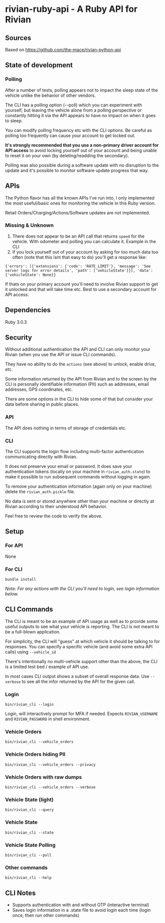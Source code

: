 # rivian-ruby-api - A Ruby API for Rivian

## Sources

Based on https://github.com/the-mace/rivian-python-api

## State of development

### Polling
After a number of tests, polling appears not to impact the sleep state of the vehicle unlike
the behavior of other vendors.

The CLI has a polling option (--poll) which you can experiment with yourself, but leaving the
vehicle alone from a polling perspective or constantly hitting it via the API appears to have no impact
on when it goes to sleep.

You can modify polling frequency etc with the CLI options. Be careful as polling too frequently can cause your account to get locked out.

**It's strongly recommended that you use a non-primary driver account for API access** to avoid locking yourself out of your account and being unable to reset it on your own (by deleting/readding the secondary).

Polling was also possible during a software update with no disruption to the update and it's possible
to monitor software update progress that way.

## APIs

The Python flavor has all the known APIs I've run into, I only implemented the most useful/basic ones for monitoring the vehicle in this Ruby version. 

Retail Orders/Charging/Actions/Software updates are not implemented.

### Missing & Unknown
1. There does not appear to be an API call that returns `speed` for the vehicle. With odometer and polling you can calculate it. Example in the CLI
2. If you lock yourself out of your account by asking for too much data too often (note that this isnt that easy to do) you'll get a response like:

`{'errors': [{'extensions': {'code': 'RATE_LIMIT'}, 'message': 'See server logs for error details', 'path': ['vehicleState']}], 'data': {'vehicleState': None}}`

If thats on your primary account you'll need to involve Rivian support to get it unlocked and that will take time etc. Best to use a secondary account for API access.

## Dependencies

Ruby 3.0.3

## Security

Without additional authentication the API and CLI can only monitor your
Rivian (when you use the API or issue CLI commands).

They have no ability to do the `actions` (see above) to unlock, enable drive, etc.

Some information returned by the API from Rivian and to the screen by the CLI is personally
identifiable information (PII) such as addresses, email addresses, GPS coordinates, etc.

There are some options in the CLI to hide some of that but consider
your data before sharing in public places.

### API
The API does nothing in terms of storage of credentials etc.

### CLI
The CLI supports the login flow including multi-factor authentication communicating directly with Rivian.

It does not preserve your email or password.
It does save your authentication tokens (locally on your machine in `rivian_auth.state`)
to make it possible to run subsequent commands without logging in again.

To remove your authentication information (again only on your machine) delete the `rivian_auth.pickle` file.

No data is sent or stored anywhere other than your machine or directly at Rivian according
to their understood API behavior.

Feel free to review the code to verify the above.

## Setup

### For API
None

### For CLI
`bundle install`

*Note: For any actions with the CLI you'll need to login, see login information below.*

## CLI Commands

The CLI is meant to be an example of API usage as well as to provide some
useful outputs to see what your vehicle is reporting. The CLI is not meant to be
a full-blown application.

For simplicity, the CLI will "guess" at which vehicle it should be talking to for responses.
You can specify a specific vehicle (and avoid some extra API calls) using `--vehicle_id`

There's intentionally no multi-vehicle support other than the above, the CLI is a limited
test bed / example of API use.

In most cases CLI output shows a subset of overall response data. Use `--verbose` to see
all the infor returned by the API for the given call.

### Login
```
bin/rivian_cli --login
```

Login, will interactively prompt for MFA if needed.
Expects `RIVIAN_USERNAME` and `RIVIAN_PASSWORD` in shell environment.

### Vehicle Orders
```
bin/rivian_cli --vehicle_orders
```

### Vehicle Orders hiding PII
```
bin/rivian_cli --vehicle_orders --privacy
```

### Vehicle Orders with raw dumps
```
bin/rivian_cli --vehicle_orders --verbose
```

### Vehicle State (light)
```
bin/rivian_cli --query
```

### Vehicle State
```
bin/rivian_cli --state
```

### Vehicle State Polling
```
bin/rivian_cli --poll
```

### Other commands
```
bin/rivian_cli --help
```

## CLI Notes
* Supports authentication with and without OTP (interactive terminal)
* Saves login information in a .state file to avoid login each time (login once, then run other commands)

